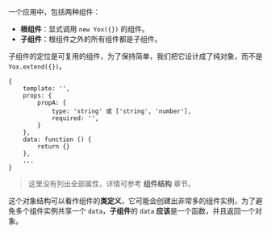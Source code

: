 一个应用中，包括两种组件：

* **根组件**：显式调用 `new Yox({})` 的组件。
* **子组件**：根组件之外的所有组件都是子组件。

子组件的定位是可复用的组件，为了保持简单，我们把它设计成了纯对象，而不是 `Yox.extend({})`。

```javascrit
{
    template: '',
    props: {
        propA: {
            type: 'string' 或 ['string', 'number'],
            required: '',
        }
    },
    data: function () {
        return {}
    },
    ...
}
```

> 这里没有列出全部属性，详情可参考 **组件结构** 章节。

这个对象结构可以看作组件的**类定义**，它可能会创建出非常多的组件实例，为了避免多个组件实例共享一个 `data`，**子组件**的 `data` **应该**是一个函数，并且返回一个对象。

